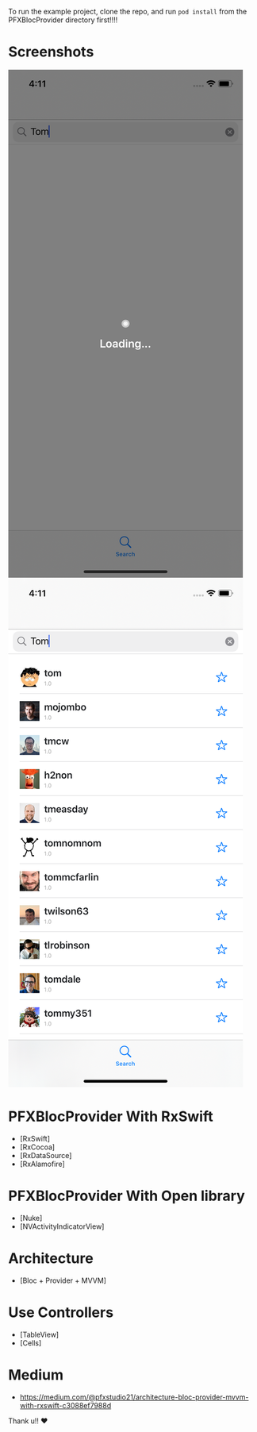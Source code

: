 To run the example project, clone the repo, and run `pod install` from the PFXBlocProvider directory first!!!!

# Screenshots
![Launch screen](/1.png) ![Collection Screen](/2.png)

# PFXBlocProvider With RxSwift

- [RxSwift]
- [RxCocoa]
- [RxDataSource]
- [RxAlamofire]

# PFXBlocProvider With Open library

- [Nuke]
- [NVActivityIndicatorView]

# Architecture

- [Bloc + Provider + MVVM]

# Use Controllers

- [TableView]
- [Cells]

# Medium

- https://medium.com/@pfxstudio21/architecture-bloc-provider-mvvm-with-rxswift-c3088ef7988d


Thank u!! ❤️
